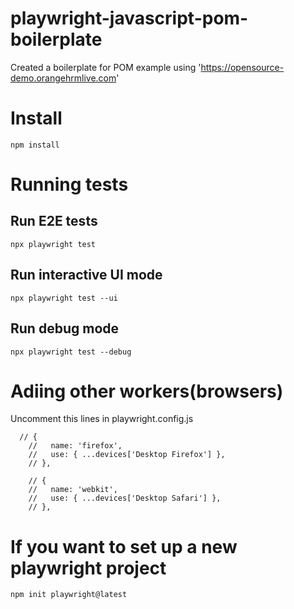 # playwright-javascript-pom-boilerplate
Created a boilerplate for POM example using 'https://opensource-demo.orangehrmlive.com'

# Install

```
npm install
```

# Running tests

## Run E2E tests 
```
npx playwright test
```

## Run interactive UI mode
```
npx playwright test --ui
```

## Run debug mode
```
npx playwright test --debug
```

# Adiing other workers(browsers)

Uncomment this lines in playwright.config.js

```
  // {
    //   name: 'firefox',
    //   use: { ...devices['Desktop Firefox'] },
    // },

    // {
    //   name: 'webkit',
    //   use: { ...devices['Desktop Safari'] },
    // },
```



# If you want to set up a new playwright project 
```
npm init playwright@latest
```



